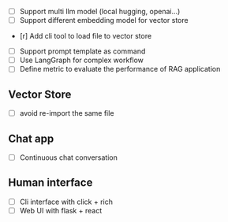 - [ ] Support multi llm model (local hugging, openai...)
- [ ] Support different embedding model for vector store
- [r] Add cli tool to load file to vector store
- [ ] Support prompt template as command
- [ ] Use LangGraph for complex workflow
- [ ] Define metric to evaluate the performance of RAG application

## Vector Store
- [ ] avoid re-import the same file

## Chat app
- [ ] Continuous chat conversation

## Human interface

- [ ] Cli interface with click + rich
- [ ] Web UI with flask + react
